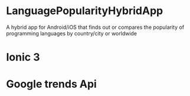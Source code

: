 # LanguagePopularityHybridApp
A hybrid app for Android/iOS that finds out or compares the popularity of  programming languages by country/city or worldwide

# Ionic 3
# Google trends Api
